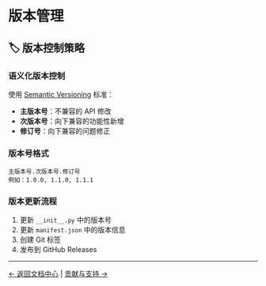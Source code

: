 # 版本管理

## 🏷️ 版本控制策略

### 语义化版本控制

使用 [Semantic Versioning](https://semver.org/) 标准：

- **主版本号**：不兼容的 API 修改
- **次版本号**：向下兼容的功能性新增
- **修订号**：向下兼容的问题修正

### 版本号格式

```
主版本号.次版本号.修订号
例如：1.0.0, 1.1.0, 1.1.1
```

### 版本更新流程

1. 更新 `__init__.py` 中的版本号
2. 更新 `manifest.json` 中的版本信息
3. 创建 Git 标签
4. 发布到 GitHub Releases

---

[← 返回文档中心](README.md) | [贡献与支持 →](contributing-and-support.md)
